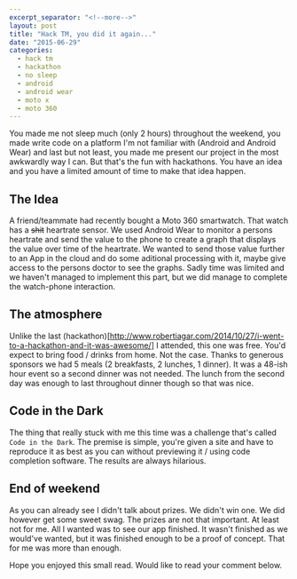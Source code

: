 ```yaml
---
excerpt_separator: "<!--more-->"
layout: post
title: "Hack TM, you did it again..."
date: "2015-06-29"
categories: 
  - hack tm
  - hackathon
  - no sleep
  - android
  - android wear
  - moto x
  - moto 360
---
```




You made me not sleep much (only 2 hours) throughout the weekend, you made write code on a platform I'm not familiar with (Android and Android Wear) and last but not least, you made me present our project in the most awkwardly way I can. But that's the fun with hackathons. You have an idea and you have a limited amount of time to make that idea happen.

## The Idea
A friend/teammate had recently bought a Moto 360 smartwatch. That watch has a ~~shit~~ heartrate sensor. We used Android Wear to monitor a persons heartrate and send the value to the phone to create a graph that displays the value over time of the heartrate. We wanted to send those value further to an App in the cloud and do some aditional processing with it, maybe give access to the persons doctor to see the graphs. Sadly time was limited and we haven't managed to implement this part, but we did manage to complete the watch-phone interaction.

## The atmosphere
Unlike the last (hackathon)[http://www.robertiagar.com/2014/10/27/i-went-to-a-hackathon-and-it-was-awesome/] I attended, this one was free. You'd expect to bring food / drinks from home. Not the case. Thanks to generous sponsors we had 5 meals (2 breakfasts, 2 lunches, 1 dinner). It was a 48-ish hour event so a second dinner was not needed. The lunch from the second day was enough to last throughout dinner though so that was nice.

## Code in the Dark
The thing that really stuck with me this time was a challenge that's called ``Code in the Dark``. The premise is simple, you're given a site and have to reproduce it as best as you can without previewing it / using code completion software. The results are always hilarious. 

## End of weekend
As you can already see I didn't talk about prizes. We didn't win one. We did however get some sweet swag. The prizes are not that important. At least not for me. All I wanted was to see our app finished. It wasn't finished as we would've wanted, but it was finished enough to be a proof of concept. That for me was more than enough.

Hope you enjoyed this small read. Would like to read your comment below.
